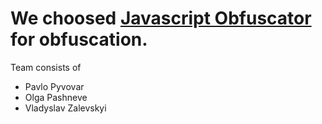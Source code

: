 # We choosed [Javascript Obfuscator](https://javascriptobfuscator.com/Javascript-Obfuscator.aspx) for obfuscation.
Team consists of
- Pavlo Pyvovar
- Olga Pashneve
- Vladyslav Zalevskyi
